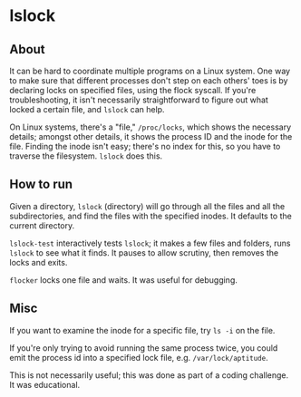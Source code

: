 lslock
======

About
-----
It can be hard to coordinate multiple programs on a Linux system. One way to make sure that different processes don't step on each others' toes is by declaring locks on specified files, using the flock syscall. If you're troubleshooting, it isn't necessarily straightforward to figure out what locked a certain file, and `lslock` can help. 

On Linux systems, there's a "file," `/proc/locks`, which shows the necessary details; amongst other details, it shows the process ID and the inode for the file. Finding the inode isn't easy; there's no index for this, so you have to traverse the filesystem. `lslock` does this. 


How to run
----------
Given a directory, `lslock` (directory) will go through all the files and all the subdirectories, and find the files with the specified inodes. It defaults to the current directory.

`lslock-test` interactively tests `lslock`; it makes a few files and folders, runs `lslock` to see what it finds. It pauses to allow scrutiny, then removes the locks and exits. 

`flocker` locks one file and waits. It was useful for debugging. 


Misc
----
If you want to examine the inode for a specific file, try `ls -i` on the file. 

If you're only trying to avoid running the same process twice, you could emit the process id into a specified lock file, e.g. `/var/lock/aptitude`. 

This is not necessarily useful; this was done as part of a coding challenge. It was educational. 
